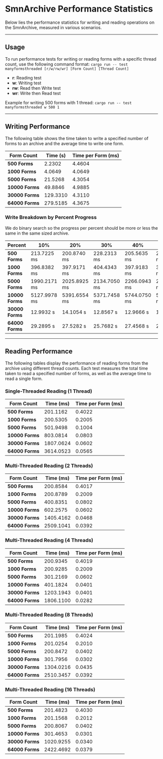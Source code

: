 # SmnArchive Performance Statistics
Below lies the performance statistics for writing and reading operations on the SmnArchive, measured in various scenarios.

---
## Usage

To run performance tests for writing or reading forms with a specific thread count, use the following command format:
`cargo run -- test manyformsthreaded [r/w/rw/wr] [Form Count] [Thread Count]`

- **r**: Reading test
- **w**: Writing test
- **rw**: Read then Write test
- **wr**: Write then Read test

Example for writing 500 forms with 1 thread:
`cargo run -- test manyformsthreaded w 500 1`

---
## Writing Performance

The following table shows the time taken to write a specified number of forms to an archive and the average time to write one form.

|**Form Count**|**Time (s)**|**Time per Form (ms)**|
|---|---|---|
|**500 Forms**|2.2302|4.4604|
|**1000 Forms**|4.0649|4.0649|
|**5000 Forms**|21.5268|4.3054|
|**10000 Forms**|49.8846|4.9885|
|**30000 Forms**|129.3310|4.3110|
|**64000 Forms**|279.5185|4.3675|
### Write Breakdown by Percent Progress
We do binary search so the progress per percent should be more or less the same in the same sized archive.

|**Percent**|10%|20%|30%|40%|50%|60%|70%|80%|90%|100%|
|---|---|---|---|---|---|---|---|---|---|---|
|**500 Forms**|213.7225 ms|200.8740 ms|228.2313 ms|205.5635 ms|207.4483 ms|228.6233 ms|260.9252 ms|234.9282 ms|230.0272 ms|219.9679 ms|
|**1000 Forms**|396.8382 ms|397.9171 ms|404.4343 ms|397.9183 ms|389.3443 ms|457.3397 ms|416.2856 ms|406.6494 ms|392.9778 ms|405.2658 ms|
|**5000 Forms**|1990.2171 ms|2025.8925 ms|2134.7050 ms|2266.0943 ms|2099.4990 ms|2083.6680 ms|2179.8822 ms|2273.2060 ms|2314.2180 ms|2159.4578 ms|
|**10000 Forms**|5127.9978 ms|5391.6554 ms|5371.7458 ms|5744.0750 ms|5777.3128 ms|6004.3165 ms|4509.0917 ms|3981.4238 ms|3850.7895 ms|4126.2188 ms|
|**30000 Forms**|12.9932 s|14.1054 s|12.8567 s|12.9666 s|13.0252 s|12.3584 s|12.6673 s|12.9257 s|12.6532 s|12.7794 s|
|**64000 Forms**|29.2895 s|27.5282 s|25.7682 s|27.4568 s|27.7953 s|27.8274 s|27.6768 s|28.0445 s|28.6661 s|29.4657 s|

---

## Reading Performance

The following tables display the performance of reading forms from the archive using different thread counts. Each test measures the total time taken to read a specified number of forms, as well as the average time to read a single form.
### Single-Threaded Reading (1 Thread)

|**Form Count**|**Time (ms)**|**Time per Form (ms)**|
|---|---|---|
|**500 Forms**|201.1162|0.4022|
|**1000 Forms**|200.5305|0.2005|
|**5000 Forms**|501.9498|0.1004|
|**10000 Forms**|803.0814|0.0803|
|**30000 Forms**|1807.0624|0.0602|
|**64000 Forms**|3614.0523|0.0565|
### Multi-Threaded Reading (2 Threads)

|**Form Count**|**Time (ms)**|**Time per Form (ms)**|
|---|---|---|
|**500 Forms**|200.8584|0.4017|
|**1000 Forms**|200.8789|0.2009|
|**5000 Forms**|400.8351|0.0802|
|**10000 Forms**|602.2575|0.0602|
|**30000 Forms**|1405.4162|0.0468|
|**64000 Forms**|2509.1041|0.0392|
### Multi-Threaded Reading (4 Threads)

|**Form Count**|**Time (ms)**|**Time per Form (ms)**|
|---|---|---|
|**500 Forms**|200.9345|0.4019|
|**1000 Forms**|200.9285|0.2009|
|**5000 Forms**|301.2169|0.0602|
|**10000 Forms**|401.1824|0.0401|
|**30000 Forms**|1203.1943|0.0401|
|**64000 Forms**|1806.1100|0.0282|
### Multi-Threaded Reading (8 Threads)

|**Form Count**|**Time (ms)**|**Time per Form (ms)**|
|---|---|---|
|**500 Forms**|201.1985|0.4024|
|**1000 Forms**|201.0254|0.2010|
|**5000 Forms**|200.8472|0.0402|
|**10000 Forms**|301.7956|0.0302|
|**30000 Forms**|1304.0216|0.0435|
|**64000 Forms**|2510.3457|0.0392|
### Multi-Threaded Reading (16 Threads)

|**Form Count**|**Time (ms)**|**Time per Form (ms)**|
|---|---|---|
|**500 Forms**|201.4823|0.4030|
|**1000 Forms**|201.1568|0.2012|
|**5000 Forms**|200.8067|0.0402|
|**10000 Forms**|301.4653|0.0301|
|**30000 Forms**|1020.9255|0.0340|
|**64000 Forms**|2422.4692|0.0379|
